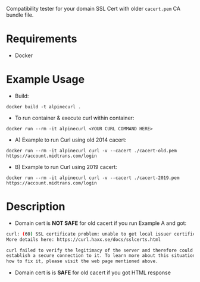 Compatibility tester for your domain SSL Cert with older `cacert.pem` CA bundle file.
# Requirements
- Docker

# Example Usage
- Build:

`docker build -t alpinecurl .`

- To run container & execute curl within container:

`docker run --rm -it alpinecurl <YOUR CURL COMMAND HERE>`

- A) Example to run Curl using old 2014 cacert:
    
`docker run --rm -it alpinecurl curl -v --cacert ./cacert-old.pem https://account.midtrans.com/login`

- B) Example to run Curl using 2019 cacert:
    
`docker run --rm -it alpinecurl curl -v --cacert ./cacert-2019.pem https://account.midtrans.com/login`

# Description
- Domain cert is **NOT SAFE** for old cacert if you run Example A and got:

```bash
curl: (60) SSL certificate problem: unable to get local issuer certificate
More details here: https://curl.haxx.se/docs/sslcerts.html

curl failed to verify the legitimacy of the server and therefore could not
establish a secure connection to it. To learn more about this situation and
how to fix it, please visit the web page mentioned above.
```

- Domain cert is is **SAFE** for old cacert if you got HTML response
